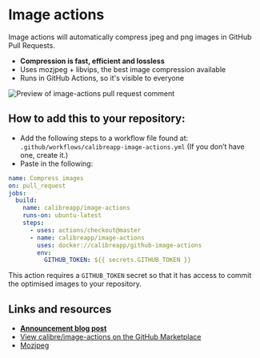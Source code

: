 # Image actions

Image actions will automatically compress jpeg and png images in GitHub Pull Requests.

- **Compression is fast, efficient and lossless**
- Uses mozjpeg + libvips, the best image compression available
- Runs in GitHub Actions, so it's visible to everyone

![Preview of image-actions pull request comment](https://user-images.githubusercontent.com/924/62024579-e1470d00-b218-11e9-8655-693ea42ba0f7.png)

## How to add this to your repository:

- Add the following steps to a workflow file found at: `.github/workflows/calibreapp-image-actions.yml` (If you don’t have one, create it.)
- Paste in the following:

```yml
name: Compress images
on: pull_request
jobs:
  build:
    name: calibreapp/image-actions
    runs-on: ubuntu-latest
    steps:
      - uses: actions/checkout@master
      - name: calibreapp/image-actions
        uses: docker://calibreapp/github-image-actions
        env:
          GITHUB_TOKEN: ${{ secrets.GITHUB_TOKEN }}
```

This action requires a `GITHUB_TOKEN` secret so that it has access to commit the optimised images to your repository.

## Links and resources

- **[Announcement blog post](https://calibreapp.com/blog/compress-images-in-prs/)**
- [View calibre/image-actions on the GitHub Marketplace](https://github.com/marketplace/actions/image-actions)
- [Mozjpeg](https://github.com/mozilla/mozjpeg)
